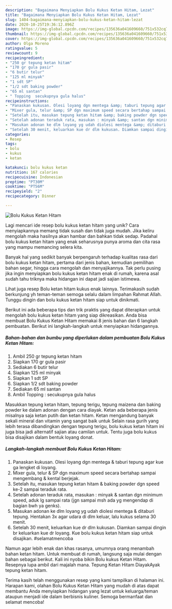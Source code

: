 ```yaml
---
description: "Bagaimana Menyiapkan Bolu Kukus Ketan Hitam, Lezat"
title: "Bagaimana Menyiapkan Bolu Kukus Ketan Hitam, Lezat"
slug: 1404-bagaimana-menyiapkan-bolu-kukus-ketan-hitam-lezat
date: 2020-10-25T19:36:12.896Z
image: https://img-global.cpcdn.com/recipes/135636a041609660/751x532cq70/bolu-kukus-ketan-hitam-foto-resep-utama.jpg
thumbnail: https://img-global.cpcdn.com/recipes/135636a041609660/751x532cq70/bolu-kukus-ketan-hitam-foto-resep-utama.jpg
cover: https://img-global.cpcdn.com/recipes/135636a041609660/751x532cq70/bolu-kukus-ketan-hitam-foto-resep-utama.jpg
author: Olga Moreno
ratingvalue: 5
reviewcount: 9
recipeingredient:
- "250 gr tepung ketan hitam"
- "170 gr gula pasir"
- "6 butir telur"
- "125 ml minyak"
- "1 sdt SP"
- "1/2 sdt baking powder"
- "65 ml santan"
- " Topping  secukupnya gula halus"
recipeinstructions:
- "Panaskan kukusan. Olesi loyang dgn mentega &amp; taburi tepung agar kue ga lengket di loyang."
- "Mixer gula, telur &amp; SP dgn maximum speed secara bertahap sampai mengembang &amp; kental berjejak."
- "Setelah itu, masukan tepung ketan hitam &amp; baking powder dgn speed ke-2 sampai teraduk rata."
- "Setelah adonan teraduk rata, masukan : minyak &amp; santan dgn minimum speed, aduk lg sampai rata (jgn sampai msh ada yg mengendap di bagian bwh ya genks)."
- "Masukan adonan ke dlm loyang yg udah diolesi mentega &amp; ditaburi tepung. Hentakan 3x agar udara di dlm keluar, lalu kukus selama 30 menit."
- "Setelah 30 menit, keluarkan kue dr dlm kukusan. Diamkan sampai dingin br keluarkan kue dr loyang. Kue bolu kukus ketan hitam siap untuk disajikan. #selamatmencoba"
categories:
- Resep
tags:
- bolu
- kukus
- ketan

katakunci: bolu kukus ketan 
nutrition: 167 calories
recipecuisine: Indonesian
preptime: "PT30M"
cooktime: "PT56M"
recipeyield: "2"
recipecategory: Dinner

---
```



![Bolu Kukus Ketan Hitam](https://img-global.cpcdn.com/recipes/135636a041609660/751x532cq70/bolu-kukus-ketan-hitam-foto-resep-utama.jpg)

Lagi mencari ide resep bolu kukus ketan hitam yang unik? Cara menyiapkannya memang tidak susah dan tidak juga mudah. Jika keliru mengolah maka hasilnya akan hambar dan bahkan tidak sedap. Padahal bolu kukus ketan hitam yang enak seharusnya punya aroma dan cita rasa yang mampu memancing selera kita.

Banyak hal yang sedikit banyak berpengaruh terhadap kualitas rasa dari bolu kukus ketan hitam, pertama dari jenis bahan, kemudian pemilihan bahan segar, hingga cara mengolah dan menyajikannya. Tak perlu pusing jika ingin menyiapkan bolu kukus ketan hitam enak di rumah, karena asal sudah tahu triknya maka hidangan ini dapat jadi sajian istimewa.

Lihat juga resep Bolu ketan hitam kukus enak lainnya. Terimakasih sudah berkunjung yh teman-teman semoga selalu dalam limpahan Rahmat Allah. Tunggu dingin dan bolu kukus ketan hitam siap untuk dinikmati.


Berikut ini ada beberapa tips dan trik praktis yang dapat diterapkan untuk mengolah bolu kukus ketan hitam yang siap dikreasikan. Anda bisa membuat Bolu Kukus Ketan Hitam memakai 8 jenis bahan dan 6 langkah pembuatan. Berikut ini langkah-langkah untuk menyiapkan hidangannya.

<!--inarticleads1-->

##### Bahan-bahan dan bumbu yang diperlukan dalam pembuatan Bolu Kukus Ketan Hitam:

1. Ambil 250 gr tepung ketan hitam
1. Siapkan 170 gr gula pasir
1. Sediakan 6 butir telur
1. Siapkan 125 ml minyak
1. Siapkan 1 sdt SP
1. Siapkan 1/2 sdt baking powder
1. Sediakan 65 ml santan
1. Ambil  Topping : secukupnya gula halus


Masukkan tepung ketan hitam, tepung terigu, tepung maizena dan baking powder ke dalam adonan dengan cara diayak. Ketan ada beberapa jenis misalnya saja ketan putih dan ketan hitam. Ketan mengandung banyak sekali mineral dan vitamin yang sangat baik untuk Selain rasa gurih yang lebih terasa dibandingkan dengan tepung terigu, bolu kukus ketan hitam ini juga bisa jadi alternatif sajian atau camilan untuk. Tentu juga bolu kukus bisa disajikan dalam bentuk loyang donat. 

<!--inarticleads2-->

##### Langkah-langkah membuat Bolu Kukus Ketan Hitam:

1. Panaskan kukusan. Olesi loyang dgn mentega &amp; taburi tepung agar kue ga lengket di loyang.
1. Mixer gula, telur &amp; SP dgn maximum speed secara bertahap sampai mengembang &amp; kental berjejak.
1. Setelah itu, masukan tepung ketan hitam &amp; baking powder dgn speed ke-2 sampai teraduk rata.
1. Setelah adonan teraduk rata, masukan : minyak &amp; santan dgn minimum speed, aduk lg sampai rata (jgn sampai msh ada yg mengendap di bagian bwh ya genks).
1. Masukan adonan ke dlm loyang yg udah diolesi mentega &amp; ditaburi tepung. Hentakan 3x agar udara di dlm keluar, lalu kukus selama 30 menit.
1. Setelah 30 menit, keluarkan kue dr dlm kukusan. Diamkan sampai dingin br keluarkan kue dr loyang. Kue bolu kukus ketan hitam siap untuk disajikan. #selamatmencoba


Namun agar lebih enak dan khas rasanya, umumnya orang menambah bahan ketan hitam. Untuk membuat di rumah, langsung saja mulai dengan bahan sebagai berikut. Kali ini nyoba bikin Bolu kukus Ketan Hitam. Resepnya lupa ambil dari majalah mana. Tepung Ketan Hitam DiayakAyak tepung ketan hitam. 

Terima kasih telah menggunakan resep yang kami tampilkan di halaman ini. Harapan kami, olahan Bolu Kukus Ketan Hitam yang mudah di atas dapat membantu Anda menyiapkan hidangan yang lezat untuk keluarga/teman ataupun menjadi ide dalam berbisnis kuliner. Semoga bermanfaat dan selamat mencoba!
